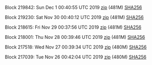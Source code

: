 Block 219842: Sun Dec  1 00:40:55 UTC 2019 [zip](https://dash-bootstrap.ams3.digitaloceanspaces.com/testnet/2019-12-01/bootstrap.dat.zip) (481M) [SHA256](https://dash-bootstrap.ams3.digitaloceanspaces.com/testnet/2019-12-01/sha256.txt)

Block 219230: Sat Nov 30 00:40:12 UTC 2019 [zip](https://dash-bootstrap.ams3.digitaloceanspaces.com/testnet/2019-11-30/bootstrap.dat.zip) (481M) [SHA256](https://dash-bootstrap.ams3.digitaloceanspaces.com/testnet/2019-11-30/sha256.txt)

Block 218615: Fri Nov 29 00:37:56 UTC 2019 [zip](https://dash-bootstrap.ams3.digitaloceanspaces.com/testnet/2019-11-29/bootstrap.dat.zip) (481M) [SHA256](https://dash-bootstrap.ams3.digitaloceanspaces.com/testnet/2019-11-29/sha256.txt)

Block 218001: Thu Nov 28 00:39:46 UTC 2019 [zip](https://dash-bootstrap.ams3.digitaloceanspaces.com/testnet/2019-11-28/bootstrap.dat.zip) (481M) [SHA256](https://dash-bootstrap.ams3.digitaloceanspaces.com/testnet/2019-11-28/sha256.txt)

Block 217518: Wed Nov 27 00:39:34 UTC 2019 [zip](https://dash-bootstrap.ams3.digitaloceanspaces.com/testnet/2019-11-27/bootstrap.dat.zip) (480M) [SHA256](https://dash-bootstrap.ams3.digitaloceanspaces.com/testnet/2019-11-27/sha256.txt)

Block 217039: Tue Nov 26 00:42:04 UTC 2019 [zip](https://dash-bootstrap.ams3.digitaloceanspaces.com/testnet/2019-11-26/bootstrap.dat.zip) (480M) [SHA256](https://dash-bootstrap.ams3.digitaloceanspaces.com/testnet/2019-11-26/sha256.txt)
